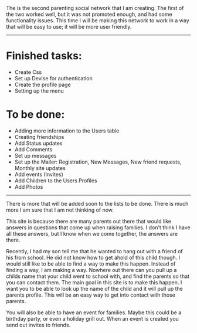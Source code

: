 <MTMarkdownOptions output='html4'>
The is the second parenting social network that I am creating. The first of the two worked well, but it was not promoted enough, and had some functionality issues. This time I will be making this network to work in a way that will be easy to use; it will be more user friendly.

<hr>
<h1>Finished tasks:</h1>
<ul>
	<li>Create Css</li>
	<li>Set up Devise for authentication</li>
	<li>Create the profile page</li>
	<li>Setting up the menu</li>
</ul>

<h1>To be done:</h1>
<ul>
	<li>Adding more information to the Users table</li>
	<li>Creating friendships</li>
	<li>Add Status updates</li>
	<li>Add Comments</li>
	<li>Set up messages</li>
	<li>Set up the Mailer: Registration, New Messages, New friend requests, Monthly site updates</li>
	<li>Add events (Invites)</li>
	<li>Add Children to the Users Profiles</li>
	<li>Add Photos</li>
</ul>
<hr>

There is more that will be added soon to the lists to be done. There is much more I am sure that I am not thinking of now. 

This site is because there are many parents out there that would like answers in questions that come up when raising families. I don't think I have all these answers, but I know when we come together, the answers are there. 

Recently, I had my son tell me that he wanted to hang out with a friend of his from school. He did not know how to get ahold of this child though. I would still like to be able to find a way to make this happen. Instead of finding a way, I am making a way. Nowhere out there can you pull up a childs name that your child went to school with, and find the parents so that you can contact them. The main goal in this site is to make this happen. I want you to be able to look up the name of the child and it will pull up the parents profile. This will be an easy way to get into contact with those parents.

You will also be able to have an event for families. Maybe this could be a birthday party, or even a holiday grill out. When an event is created you send out invites to friends.
</MTMarkdownOptions>
